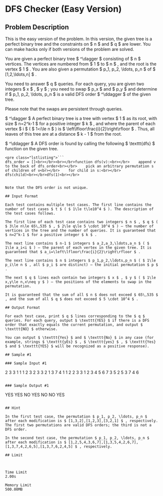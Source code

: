 # DFS Checker (Easy Version)

## Problem Description

This is the easy version of the problem. In this version, the given tree is a perfect binary tree and the constraints on $ n $ and $ q $ are lower. You can make hacks only if both versions of the problem are solved.

You are given a perfect binary tree $ ^\dagger $ consisting of $ n $ vertices. The vertices are numbered from $ 1 $ to $ n $ , and the root is the vertex $ 1 $ . You are also given a permutation $ p_1, p_2, \ldots, p_n $ of $ [1,2,\ldots,n] $ .

You need to answer $ q $ queries. For each query, you are given two integers $ x $ , $ y $ ; you need to swap $ p_x $ and $ p_y $ and determine if $ p_1, p_2, \ldots, p_n $ is a valid DFS order $ ^\ddagger $ of the given tree.

Please note that the swaps are persistent through queries.

 $ ^\dagger $ A perfect binary tree is a tree with vertex $ 1 $ as its root, with size $ n=2^k-1 $ for a positive integer $ k $ , and where the parent of each vertex $ i $ ( $ 1<i\le n $ ) is $ \left\lfloor\frac{i}{2}\right\rfloor $ . Thus, all leaves of this tree are at a distance $ k - 1 $ from the root.

 $ ^\ddagger $ A DFS order is found by calling the following $ \texttt{dfs} $ function on the given tree.

```
<pre class="lstlisting">```
dfs_order = []<br></br><br></br>function dfs(v):<br></br>    append v to the back of dfs_order<br></br>    pick an arbitrary permutation s of children of v<br></br>    for child in s:<br></br>        dfs(child)<br></br>dfs(1)<br></br>
```
```

Note that the DFS order is not unique.

## Input Format

Each test contains multiple test cases. The first line contains the number of test cases $ t $ ( $ 1\le t\le10^4 $ ). The description of the test cases follows.

The first line of each test case contains two integers $ n $ , $ q $ ( $ 3\le n\le 65\,535 $ , $ 2\le q\le 5 \cdot 10^4 $ ) — the number of vertices in the tree and the number of queries. It is guaranteed that $ n=2^k-1 $ for a positive integer $ k $ .

The next line contains $ n-1 $ integers $ a_2,a_3,\ldots,a_n $ ( $ 1\le a_i<i $ ) — the parent of each vertex in the given tree. It is guaranteed that $ a_i=\left\lfloor\frac{i}{2}\right\rfloor $ .

The next line contains $ n $ integers $ p_1,p_2,\ldots,p_n $ ( $ 1\le p_i\le n $ , all $ p_i $ are distinct) — the initial permutation $ p $ .

The next $ q $ lines each contain two integers $ x $ , $ y $ ( $ 1\le x,y\le n,x\neq y $ ) — the positions of the elements to swap in the permutation.

It is guaranteed that the sum of all $ n $ does not exceed $ 65\,535 $ , and the sum of all $ q $ does not exceed $ 5 \cdot 10^4 $ .

## Output Format

For each test case, print $ q $ lines corresponding to the $ q $ queries. For each query, output $ \texttt{YES} $ if there is a DFS order that exactly equals the current permutation, and output $ \texttt{NO} $ otherwise.

You can output $ \texttt{Yes} $ and $ \texttt{No} $ in any case (for example, strings $ \texttt{yEs} $ , $ \texttt{yes} $ , $ \texttt{Yes} $ and $ \texttt{YES} $ will be recognized as a positive response).

## Sample #1

### Sample Input #1

```
2
3 3
1 1
1 2 3
2 3
3 2
1 3
7 4
1 1 2 2 3 3
1 2 3 4 5 6 7
3 5
2 5
3 7
4 6
```

### Sample Output #1

```
YES
YES
NO
YES
NO
NO
YES
```

## Hint

In the first test case, the permutation $ p_1, p_2, \ldots, p_n $ after each modification is $ [1,3,2],[1,2,3],[3,2,1] $ , respectively. The first two permutations are valid DFS orders; the third is not a DFS order.

In the second test case, the permutation $ p_1, p_2, \ldots, p_n $ after each modification is $ [1,2,5,4,3,6,7],[1,3,5,4,2,6,7],[1,3,7,4,2,6,5],[1,3,7,6,2,4,5] $ , respectively.

## Limit



Time Limit
2.00s

Memory Limit
500.00MB